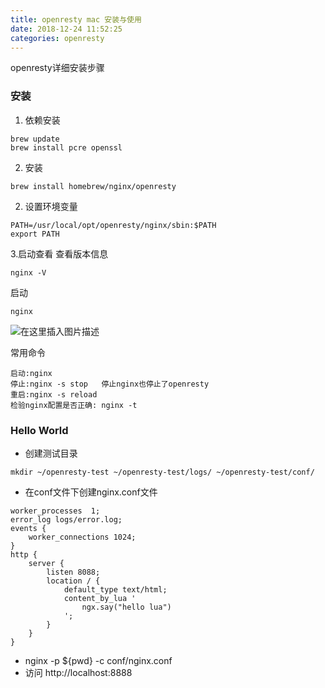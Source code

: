 ```yaml
---
title: openresty mac 安装与使用
date: 2018-12-24 11:52:25
categories: openresty
---
```

openresty详细安装步骤
<!--more-->

### 安装
1. 依赖安装	
```shell
brew update
brew install pcre openssl
```
 2. 安装
```shell
brew install homebrew/nginx/openresty
```
2. 设置环境变量
```shell
PATH=/usr/local/opt/openresty/nginx/sbin:$PATH
export PATH
```
3.启动查看
查看版本信息
```shell
nginx -V
```
启动
```shell
nginx
```
![在这里插入图片描述](https://img-blog.csdnimg.cn/20181224114653561.png?x-oss-process=image/watermark,type_ZmFuZ3poZW5naGVpdGk,shadow_10,text_aHR0cHM6Ly9ibG9nLmNzZG4ubmV0L3lzdzExMzI=,size_16,color_FFFFFF,t_70)

常用命令
```shell
启动:nginx
停止:nginx -s stop   停止nginx也停止了openresty
重启:nginx -s reload
检验nginx配置是否正确: nginx -t
```
### Hello World
- 创建测试目录
```
mkdir ~/openresty-test ~/openresty-test/logs/ ~/openresty-test/conf/
```
- 在conf文件下创建nginx.conf文件
```shell
worker_processes  1;
error_log logs/error.log;
events {
    worker_connections 1024;
}
http {
    server {
        listen 8088;
        location / {
            default_type text/html;
            content_by_lua '
                ngx.say("hello lua")
            ';
        }
    }
}
```
- nginx -p ${pwd} -c conf/nginx.conf 
- 访问 http://localhost:8888